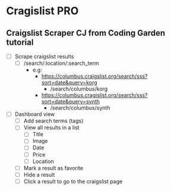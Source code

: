 # Cragislist PRO
Craigslist Scraper CJ from Coding Garden tutorial
---

* [ ] Scrape craigslist results
    * [ ] /search/:location/:search_term
        * e.g:
            * https://columbus.craigslist.org/search/sss?sort=date&query=korg
                * /search/columbus/korg
            * https://columbus.cragislist.org/search/sss?sort=date&query=synth
                * /search/columbus/synth
* [ ] Dashboard view
    * [ ] Add search terms (tags)
    * [ ] View all results in a list
        * [ ] Title
        * [ ] Image
        * [ ] Date
        * [ ] Price
        * [ ] Location
    * [ ] Mark a result as favorite
    * [ ] Hide a result
    * [ ] Click a result to go to the craigslist page